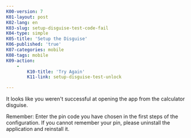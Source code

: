```yaml
---
K00-version: 7
K01-layout: post
K02-lang: en
K03-slug: setup-disguise-test-code-fail
K04-type: simple
K05-title: 'Setup the Disguise'
K06-published: 'true'
K07-categories: mobile
K08-tags: mobile
K09-action:
    -
        K10-title: 'Try Again'
        K11-link: setup-disguise-test-unlock

---
```


It looks like you weren't successful at opening the app from the calculator disguise.

Remember: Enter the pin code you have chosen in the first steps of the configuration. If you cannot remember your pin, please uninstall the application and reinstall it.